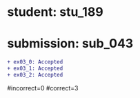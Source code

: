 # student: stu_189
# submission: sub_043

```diff
+ ex03_0: Accepted
+ ex03_1: Accepted
+ ex03_2: Accepted
```
#incorrect=0
#correct=3

